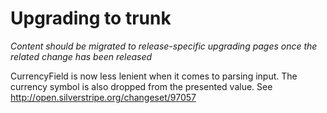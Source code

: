 # Upgrading to trunk

*Content should be migrated to release-specific upgrading pages once the related change has been released*

CurrencyField is now less lenient when it comes to parsing input. The currency symbol is also dropped from the presented
value. See http://open.silverstripe.org/changeset/97057

